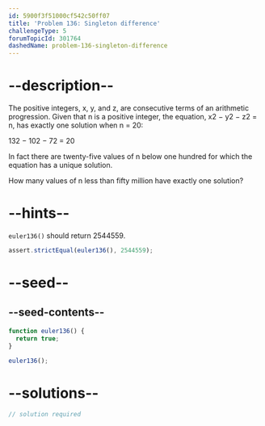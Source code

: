 ```yaml
---
id: 5900f3f51000cf542c50ff07
title: 'Problem 136: Singleton difference'
challengeType: 5
forumTopicId: 301764
dashedName: problem-136-singleton-difference
---
```


# --description--

The positive integers, x, y, and z, are consecutive terms of an arithmetic progression. Given that n is a positive integer, the equation, x2 − y2 − z2 = n, has exactly one solution when n = 20:

132 − 102 − 72 = 20

In fact there are twenty-five values of n below one hundred for which the equation has a unique solution.

How many values of n less than fifty million have exactly one solution?

# --hints--

`euler136()` should return 2544559.

```js
assert.strictEqual(euler136(), 2544559);
```

# --seed--

## --seed-contents--

```js
function euler136() {
  return true;
}

euler136();
```

# --solutions--

```js
// solution required
```
